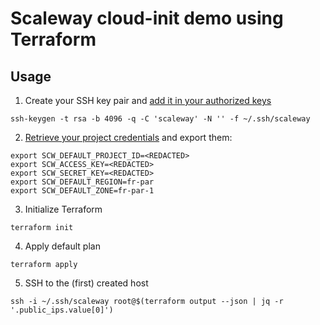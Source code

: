# Scaleway cloud-init demo using Terraform

## Usage

1. Create your SSH key pair and [add it in your authorized keys](https://console.scaleway.com/account/credentials)

```
ssh-keygen -t rsa -b 4096 -q -C 'scaleway' -N '' -f ~/.ssh/scaleway
```

2. [Retrieve your project credentials](https://console.scaleway.com/project/credentials) and export them:

```
export SCW_DEFAULT_PROJECT_ID=<REDACTED>
export SCW_ACCESS_KEY=<REDACTED>
export SCW_SECRET_KEY=<REDACTED>
export SCW_DEFAULT_REGION=fr-par
export SCW_DEFAULT_ZONE=fr-par-1
```

3. Initialize Terraform
```
terraform init
```

4. Apply default plan
```
terraform apply
```

5. SSH to the (first) created host
```
ssh -i ~/.ssh/scaleway root@$(terraform output --json | jq -r '.public_ips.value[0]')
```
